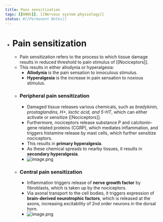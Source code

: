 ```yaml
---
title: Pain sensitization
tags: [[HNNS]], [[Nervous system physiology]]
status: #[[Permanent Notes]] 
---
```


- # Pain sensitization
	- Pain sensitization refers to the process to which tissue damage results in reduced threshold to pain stimulus of [[Nociceptors]].
	- This results in either allodynia or hyperalgesia:
		- **Allodynia** is the pain sensation to innoculous stimulus.
		- **Hyperalgesia** is the increase in pain sensation to noxious stimulus.
	- ### Peripheral pain sensitization
		- Damaged tissue releases various chemicals, such as *bradykinin, prostaglandins, H+, lactic acid, and 5-HT*, which can either activate or sensitize [[Nociceptors]].
		- Furthermore, nociceptors release substance P and calcitonin-gene related proteins (CGRP), which mediates inflammation, and triggers histamine release by mast cells, which further sensitize nociceptors.
		- This results in **primary hyperalgesia**.
		- As these chemical spreads to nearby tissues, it results in **secondary hyperalgesia**.
		- ![image.png](../assets/image_1672916544284_0.png)
	- ### Central pain sensitization
		- Inflammation triggers release of **nerve growth factor** by fibroblasts, which is taken up by the nociceptors.
		- Via axonal transport to the cell bodies, it triggers expression of **brain-derived neurotrophic factors**, which is released at the axons, increasing excitability of 2nd order neurons in the dorsal horn.
		- ![image.png](../assets/image_1672916599250_0.png)